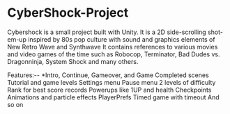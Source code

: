 # CyberShock-Project
Cybershock is a small project built with Unity.
It is a 2D side-scrolling shot-em-up inspired by 80s pop culture with sound and graphics elements of New Retro Wave and Synthwave
It contains references to various movies and video games of the time such as Robocop, Terminator, Bad Dudes vs. Dragonninja, System Shock and many others.

Features:--
*Intro, Continue, Gameover, and Game Completed scenes
Tutorial and game levels
Settings menu
Pause menu
2 levels of difficulty
Rank for best score records
Powerups like 1UP and health
Checkpoints
Animations and particle effects
PlayerPrefs
Timed game with timeout
And so on

